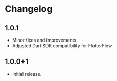 # Changelog

## 1.0.1
- Minor fixes and improvements
- Adjusted Dart SDK compatibility for FlutterFlow

## 1.0.0+1
- Initial release.
